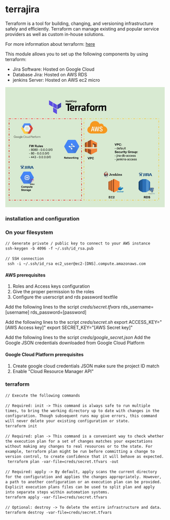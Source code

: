 # terrajira


Terraform is a tool for building, changing, and versioning infrastructure safely and efficiently. Terraform can manage existing and popular service providers as well as custom in-house solutions.

For more information about terraform: [here](https://www.terraform.io/intro/index.html)

This module allows you to set up the following components by using terraform:

* Jira Software: Hosted on Google Cloud 
* Database Jira: Hosted on AWS RDS 
* jenkins Server: Hosted on AWS ec2 micro

![ TerraJiraImage ](https://github.com/fsclyde/terrajira/blob/master/images/TerraProject.jpg)


### installation and configuration

### On your filesystem

    // Generate private / public key to connect to your AWS instance
    ssh-keygen -b 4096 -f ~/.ssh/id_rsa.pub
    
    // SSH connection
     ssh -i ~/.ssh/id_rsa ec2_user@ec2-[DNS].compute.amazonaws.com

#### AWS prerequisites 

1) Roles and Access keys configuration
2) Give the proper permission to the roles 
3) Configure the userscript and rds password textfile

Add the following lines to the script *creds/secret.tfvars*
    rds_username=[username]
    rds_password=[password]
    
Add the following lines to the script *creds/secret.sh*
    export ACCESS_KEY="[AWS Access key]"
    export SECRET_KEY="[AWS Secret key]"
    
Add the following lines to the script *creds/google_secret.json*
    Add the Google JSON credentials downloaded from Google Cloud Platform

   
#### Google Cloud Platform prerequisites 

1) Create google cloud credentials JSON make sure the project ID match
2) Enable "Cloud Resource Manager API"

### terraform

    // Execute the following commands
    
    // Required: init -> This command is always safe to run multiple times, to bring the working directory up to date with changes in the configuration. Though subsequent runs may give errors, this command will never delete your existing configuration or state.
    terraform init
    
    // Required: plan -> This command is a convenient way to check whether the execution plan for a set of changes matches your expectations without making any changes to real resources or to the state. For example, terraform plan might be run before committing a change to version control, to create confidence that it will behave as expected.
     terraform plan -var-file=creds/secret.tfvars -out
        
    // Required: apply -> By default, apply scans the current directory for the configuration and applies the changes appropriately. However, a path to another configuration or an execution plan can be provided. Explicit execution plans files can be used to split plan and apply into separate steps within automation systems.
    terraform apply -var-file=creds/secret.tfvars
    
    // Optional: destroy -> To delete the entire infrastructure and data.
    terraform destroy -var-file=creds/secret.tfvars
    

